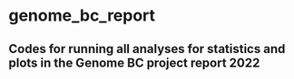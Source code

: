 # genome_bc_report

## Codes for running all analyses for statistics and plots in the Genome BC project report 2022